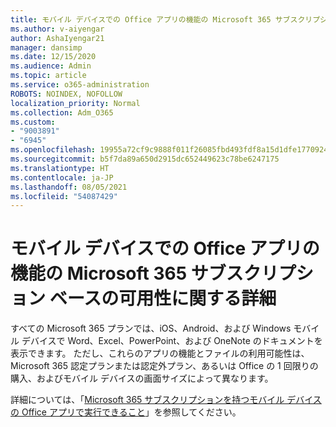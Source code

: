 ```yaml
---
title: モバイル デバイスでの Office アプリの機能の Microsoft 365 サブスクリプション ベースの可用性に関する詳細
ms.author: v-aiyengar
author: AshaIyengar21
manager: dansimp
ms.date: 12/15/2020
ms.audience: Admin
ms.topic: article
ms.service: o365-administration
ROBOTS: NOINDEX, NOFOLLOW
localization_priority: Normal
ms.collection: Adm_O365
ms.custom:
- "9003891"
- "6945"
ms.openlocfilehash: 19955a72cf9c9888f011f26085fbd493fdf8a15d1dfe17709244497f52be02d7
ms.sourcegitcommit: b5f7da89a650d2915dc652449623c78be6247175
ms.translationtype: HT
ms.contentlocale: ja-JP
ms.lasthandoff: 08/05/2021
ms.locfileid: "54087429"
---
```

# <a name="learn-about-microsoft-365-subscriptionbased-availability-of-office-apps-features-on-mobile-devices"></a>モバイル デバイスでの Office アプリの機能の Microsoft 365 サブスクリプション ベースの可用性に関する詳細

すべての Microsoft 365 プランでは、iOS、Android、および Windows モバイル デバイスで Word、Excel、PowerPoint、および OneNote のドキュメントを表示できます。 ただし、これらのアプリの機能とファイルの利用可能性は、Microsoft 365 認定プランまたは認定外プラン、あるいは Office の 1 回限りの購入、およびモバイル デバイスの画面サイズによって異なります。

詳細については、「[Microsoft 365 サブスクリプションを持つモバイル デバイスの Office アプリで実行できること](https://go.microsoft.com/fwlink/?linkid=2135575)」を参照してください。 